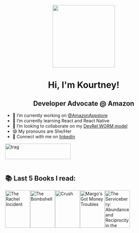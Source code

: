 <div id="header" align="center">
  <img src="https://media.giphy.com/media/v1.Y2lkPTc5MGI3NjExdnlwZmhwM21yNmhmMzM2dGF0a3lmNHNka2ZwMjY1eWJnZ3MzNzhjNCZlcD12MV9naWZzX3NlYXJjaCZjdD1n/wW95fEq09hOI8/giphy.gif" width="200"/>
</div>

<h1 align="center">Hi, I'm Kourtney!</h1>
<h2 align="center">Developer Advocate @ Amazon</h2>

- 🔭 I’m currently working on [@AmazonAppstore](https://developer.amazon.com/apps-and-games)
- 🌱 I’m currently learning React and React Native
- 👯 I’m looking to collaborate on my [DevRel WORM model](https://github.com/knmeiss/devrel-worm-model)
- 😄 My pronouns are She/Her
- 💌 Connect with me on [linkedin](https://linkedin.com/in/kourtney-m-a59792a6)

<p><a href="https://www.buymeacoffee.com/kourtney"> <img align="left" src="https://cdn.buymeacoffee.com/buttons/v2/default-orange.png" height="50" width="210" alt="trag" /></a></p><br><br><br><br>

## 📚 Last 5 Books I read:
<!-- BOOKS:START --><a href="https://www.goodreads.com/review/show/7708162971?utm_medium=api&utm_source=rss"><img src="https://i.gr-assets.com/images/S/compressed.photo.goodreads.com/books/$guid/l/$guid.jpg" width="80px" height="120px" alt="The Rachel Incident" title="The Rachel Incident" onerror="this.src='https://via.placeholder.com/80x120/cccccc/666666?text=No+Cover'"/></a><a href="https://www.goodreads.com/review/show/7678378658?utm_medium=api&utm_source=rss"><img src="https://i.gr-assets.com/images/S/compressed.photo.goodreads.com/books/$guid/l/$guid.jpg" width="80px" height="120px" alt="The Bombshell" title="The Bombshell" onerror="this.src='https://via.placeholder.com/80x120/cccccc/666666?text=No+Cover'"/></a><a href="https://www.goodreads.com/review/show/7628951556?utm_medium=api&utm_source=rss"><img src="https://i.gr-assets.com/images/S/compressed.photo.goodreads.com/books/$guid/l/$guid.jpg" width="80px" height="120px" alt="Crush" title="Crush" onerror="this.src='https://via.placeholder.com/80x120/cccccc/666666?text=No+Cover'"/></a><a href="https://www.goodreads.com/review/show/7621986878?utm_medium=api&utm_source=rss"><img src="https://i.gr-assets.com/images/S/compressed.photo.goodreads.com/books/$guid/l/$guid.jpg" width="80px" height="120px" alt="Margo&#39;s Got Money Troubles" title="Margo&#39;s Got Money Troubles" onerror="this.src='https://via.placeholder.com/80x120/cccccc/666666?text=No+Cover'"/></a><a href="https://www.goodreads.com/review/show/7617693258?utm_medium=api&utm_source=rss"><img src="https://i.gr-assets.com/images/S/compressed.photo.goodreads.com/books/$guid/l/$guid.jpg" width="80px" height="120px" alt="The Serviceberry: Abundance and Reciprocity in the Natural World" title="The Serviceberry: Abundance and Reciprocity in the Natural World" onerror="this.src='https://via.placeholder.com/80x120/cccccc/666666?text=No+Cover'"/></a><!-- BOOKS:END -->
